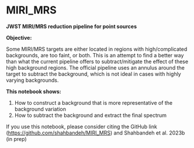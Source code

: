 # MIRI_MRS
**JWST MIRI/MRS reduction pipeline for point sources**

**Objective:**

Some MIRI/MRS targets are either located in regions with high/complicated backgrounds, are too faint, or both. This is an attempt to find a better way than what the current pipeline offers to subtract/mitigate the effect of these high background regions. The official pipeline uses an annulus around the target to subtract the background, which is not ideal in cases with highly varying backgrounds. 

**This notebook shows:**

1) How to construct a background that is more representative of the background variation
2) How to subtract the background and extract the final spectrum


If you use this notebook, please consider citing the GitHub link (https://github.com/shahbandeh/MIRI_MRS) and Shahbandeh et al. 2023b (in prep)
